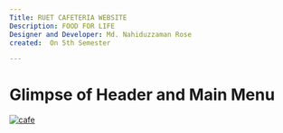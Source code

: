 ```yaml
---
Title: RUET CAFETERIA WEBSITE
Description: FOOD FOR LIFE 
Designer and Developer: Md. Nahiduzzaman Rose
created:  On 5th Semester

---
```

Glimpse of Header and Main Menu
=========
[![cafe](https://cloud.githubusercontent.com/assets/12976221/11995326/02c43166-aa79-11e5-875e-7530fe1a3aac.JPG)](#features)
